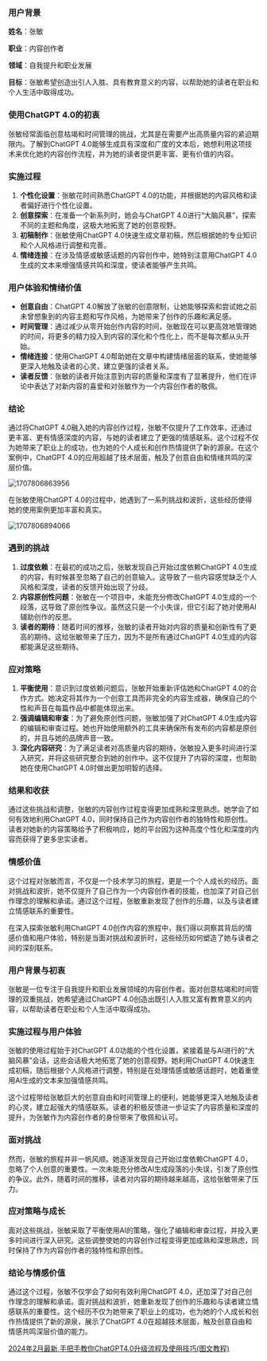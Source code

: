 ### 用户背景

**姓名**：张敏

**职业**：内容创作者

**领域**：自我提升和职业发展

**目标**：张敏希望创造出引人入胜、具有教育意义的内容，以帮助她的读者在职业和个人生活中取得成功。

### 使用ChatGPT 4.0的初衷

张敏经常面临创意枯竭和时间管理的挑战，尤其是在需要产出高质量内容的紧迫期限内。了解到ChatGPT 4.0能够生成具有深度和广度的文本后，她想利用这项技术来优化她的内容创作流程，并为她的读者提供更丰富、更有价值的内容。

### 实施过程

1. **个性化设置**：张敏花时间熟悉ChatGPT 4.0的功能，并根据她的内容风格和读者偏好进行个性化设置。
2. **创意探索**：在准备一个新系列时，她会与ChatGPT 4.0进行“大脑风暴”，探索不同的主题和角度，这极大地拓宽了她的创意视野。
3. **初稿制作**：张敏使用ChatGPT 4.0快速生成文章初稿，然后根据她的专业知识和个人风格进行调整和完善。
4. **情绪连接**：在涉及情感或敏感话题的内容创作中，她特别注意用ChatGPT 4.0生成的文本来增强情感共鸣和深度，使读者能够产生共鸣。

### 用户体验和情绪价值

- **创意自由**：ChatGPT 4.0解放了张敏的创意限制，让她能够探索和尝试她之前未曾想象到的内容主题和写作风格，为她带来了创作的乐趣和满足感。
- **时间管理**：通过减少从零开始创作内容的时间，张敏现在可以更高效地管理她的时间，将更多的精力投入到内容的深化和个性化上，而不是每次都从头开始。
- **情绪连接**：使用ChatGPT 4.0帮助她在文章中构建情绪层面的联系，使她能够更深入地触及读者的心灵，建立更强的读者关系。
- **读者反馈**：张敏的读者开始注意到内容的质量和深度有了显著提升，他们在评论中表达了对新内容的喜爱和对张敏作为一个内容创作者的敬佩。

### 结论

通过将ChatGPT 4.0融入她的内容创作过程，张敏不仅提升了工作效率，还通过更丰富、更有情感深度的内容，与她的读者建立了更强的情感联系。这个过程不仅为她带来了职业上的成功，也为她的个人成长和创作热情提供了新的源泉。在这个案例中，ChatGPT 4.0的应用超越了技术层面，触及了创意自由和情绪共鸣的深层价值。

![1707806863956](https://chatd.oss-us-east-1.aliyuncs.com/img2/202402131503664.png)

在张敏使用ChatGPT 4.0的过程中，她遇到了一系列挑战和波折，这些经历使得她的使用案例更加丰富和真实。

![1707806894066](https://chatd.oss-us-east-1.aliyuncs.com/img2/202402131503666.png)

### 遇到的挑战

1. **过度依赖**：在最初的成功之后，张敏发现自己开始过度依赖ChatGPT 4.0生成的内容，有时候甚至忽略了自己的创意输入。这导致了一些内容感觉缺乏个人风格和深度，读者的反馈开始出现了分歧。
2. **内容原创性问题**：张敏在一个项目中，未能充分修改ChatGPT 4.0生成的一个段落，这导致了原创性争议。虽然这只是一个小失误，但它引起了她对使用AI辅助创作的反思。
3. **读者的期待**：随着时间的推移，张敏的读者开始对内容的质量和创新性有了更高的期待。这给张敏带来了压力，因为不是所有通过ChatGPT 4.0生成的内容都能满足这些期待。

### 应对策略

1. **平衡使用**：意识到过度依赖问题后，张敏开始重新评估她和ChatGPT 4.0的合作方式。她决定将其作为一个创意工具而非完全的内容生成器，确保自己的个性和声音在每篇作品中都能体现出来。
2. **强调编辑和审查**：为了避免原创性问题，张敏加强了对ChatGPT 4.0生成内容的编辑和审查过程。她也开始使用额外的工具来确保所有发布的内容都是原创的，并且与她的品牌声音一致。
3. **深化内容研究**：为了满足读者对高质量内容的期待，张敏投入更多时间进行深入研究，并将这些研究整合到她的创作中。这不仅提升了内容的深度，也帮助她在使用ChatGPT 4.0时做出更加明智的选择。

### 结果和收获

通过这些挑战和调整，张敏的内容创作过程变得更加成熟和深思熟虑。她学会了如何有效地利用ChatGPT 4.0，同时保持自己作为内容创作者的独特性和原创性。读者对她新的内容策略给予了积极响应，她的平台因为这种高度个性化和深度的内容而获得了更多忠实读者。

### 情感价值

这个过程对张敏而言，不仅是一个技术学习的旅程，更是一个个人成长的经历。面对挑战和波折，她不仅提升了自己作为一个内容创作者的技能，也加深了对自己创作理念的理解和承诺。通过这个过程，张敏重新发现了创作的乐趣，以及与读者建立情感联系的重要性。

在深入探索张敏利用ChatGPT 4.0创作内容的旅程中，我们得以洞察其背后的情感价值和用户体验，特别是当面对挑战和波折时，这些经历如何塑造了她与读者之间的深刻联系。

### 用户背景与初衷

张敏是一位专注于自我提升和职业发展领域的内容创作者。面对创意枯竭和时间管理的双重挑战，她希望通过ChatGPT 4.0创造出既引人入胜又富有教育意义的内容，以帮助读者在职业和个人生活中取得成功。

### 实施过程与用户体验

张敏的使用过程始于对ChatGPT 4.0功能的个性化设置，紧接着是与AI进行的“大脑风暴”会话，这些会话极大地拓宽了她的创意视野。她利用ChatGPT 4.0快速生成初稿，随后根据个人风格进行调整，特别是在处理情感或敏感话题时，她着重使用AI生成的文本来加强情感共鸣。

这个过程带给张敏巨大的创意自由和时间管理上的便利，她能够更深入地触及读者的心灵，建立起强大的情感联系。读者的积极反馈进一步证实了内容质量和深度的提升，为张敏作为内容创作者的身份带来了敬佩和认可。

### 面对挑战

然而，张敏的旅程并非一帆风顺。她逐渐发现自己开始过度依赖ChatGPT 4.0，忽略了个人创意的重要性。一次未能充分修改AI生成段落的小失误，引发了原创性的争议。此外，随着时间的推移，读者对内容的期待越来越高，这给张敏带来了压力。

### 应对策略与成长

面对这些挑战，张敏采取了平衡使用AI的策略，强化了编辑和审查过程，并投入更多时间进行深入研究。这些调整使她的内容创作过程变得更加成熟和深思熟虑，同时保持了作为内容创作者的独特性和原创性。

### 结论与情感价值

通过这个过程，张敏不仅学会了如何有效利用ChatGPT 4.0，还加深了对自己创作理念的理解和承诺。面对挑战和波折，她重新发现了创作的乐趣和与读者建立情感联系的重要性。这个经历不仅为她带来了职业上的成功，也为她的个人成长和创作热情提供了新的源泉，展示了ChatGPT 4.0在超越技术层面，触及创意自由和情感共鸣深层价值的能力。

[2024年2月最新,手把手教你ChatGPT4.0升级流程及使用技巧(图文教程) ](https://shunqiziran12335.github.io/chat/)
